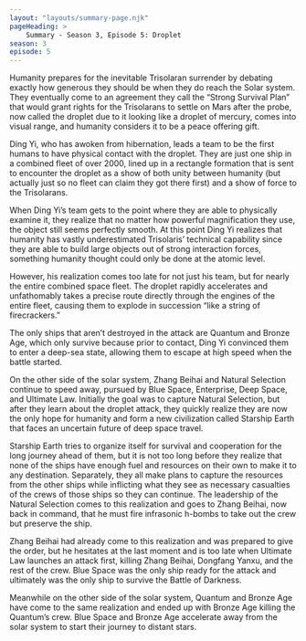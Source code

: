 ```yaml
---
layout: "layouts/summary-page.njk"
pageHeading: >
    Summary - Season 3, Episode 5: Droplet
season: 3
episode: 5
---
```


Humanity prepares for the inevitable Trisolaran surrender by debating exactly how generous they should be when they do reach the Solar system. They eventually come to an agreement they call the “Strong Survival Plan” that would grant rights for the Trisolarans to settle on Mars after the probe, now called the droplet due to it looking like a droplet of mercury, comes into visual range, and humanity considers it to be a peace offering gift.

Ding Yi, who has awoken from hibernation, leads a team to be the first humans to have physical contact with the droplet. They are just one ship in a combined fleet of over 2000, lined up in a rectangle formation that is sent to encounter the droplet as a show of both unity between humanity (but actually just so no fleet can claim they got there first) and a show of force to the Trisolarans.

When Ding Yi’s team gets to the point where they are able to physically examine it, they realize that no matter how powerful magnification they use, the object still seems perfectly smooth. At this point Ding Yi realizes that humanity has vastly underestimated Trisolaris’ technical capability since they are able to build large objects out of strong interaction forces, something humanity thought could only be done at the atomic level.

However, his realization comes too late for not just his team, but for nearly the entire combined space fleet. The droplet rapidly accelerates and unfathomably takes a precise route directly through the engines of the entire fleet, causing them to explode in succession “like a string of firecrackers.”

The only ships that aren’t destroyed in the attack are Quantum and Bronze Age, which only survive because prior to contact, Ding Yi convinced them to enter a deep-sea state, allowing them to escape at high speed when the battle started.

On the other side of the solar system, Zhang Beihai and Natural Selection continue to speed away, pursued by Blue Space, Enterprise, Deep Space, and Ultimate Law. Initially the goal was to capture Natural Selection, but after they learn about the droplet attack, they quickly realize they are now the only hope for humanity and form a new civilization called Starship Earth that faces an uncertain future of deep space travel.

Starship Earth tries to organize itself for survival and cooperation for the long journey ahead of them, but it is not too long before they realize that none of the ships have enough fuel and resources on their own to make it to any destination. Separately, they all make plans to capture the resources from the other ships while inflicting what they see as necessary casualties of the crews of those ships so they can continue. The leadership of the Natural Selection comes to this realization and goes to Zhang Beihai, now back in command, that he must fire infrasonic h-bombs to take out the crew but preserve the ship.

Zhang Beihai had already come to this realization and was prepared to give the order, but he hesitates at the last moment and is too late when Ultimate Law launches an attack first, killing Zhang Beihai, Dongfang Yanxu, and the rest of the crew. Blue Space was the only ship ready for the attack and ultimately was the only ship to survive the Battle of Darkness. 

Meanwhile on the other side of the solar system, Quantum and Bronze Age have come to the same realization and ended up with Bronze Age killing the Quantum’s crew. Blue Space and Bronze Age accelerate away from the solar system to start their journey to distant stars.

